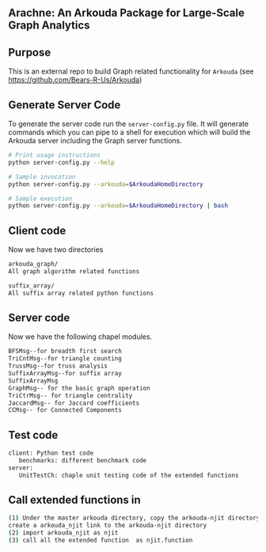 ## Arachne: An Arkouda Package for Large-Scale Graph Analytics

## Purpose

This is an external repo to build Graph related functionality for `Arkouda`
(see https://github.com/Bears-R-Us/Arkouda)

## Generate Server Code
To generate the server code run the `server-config.py` file.
It will generate commands which you can pipe to a shell for execution which
will build the Arkouda server including the Graph server functions.

```bash
# Print usage instructions
python server-config.py --help

# Sample invocation
python server-config.py --arkouda=$ArkoudaHomeDirectory

# Sample execution
python server-config.py --arkouda=$ArkoudaHomeDirectory | bash
```

## Client code
Now we have two directories
```bash
arkouda_graph/
All graph algorithm related functions

suffix_array/
All suffix array related python functions

```

## Server code
Now we have the following chapel modules.
```bash
BFSMsg--for breadth first search
TriCntMsg--for triangle counting
TrussMsg--for truss analysis
SuffixArrayMsg--for suffix array
SuffixArrayMsg
GraphMsg-- for the basic graph operation
TriCtrMsg-- for triangle centrality
JaccardMsg-- for Jaccard coefficients
CCMsg-- for Connected Components
```


## Test  code
```bash
client: Python test code
   benchmarks: different benchmark code
server:
   UnitTestCh: chaple unit testing code of the extended functions
```


## Call extended functions in
```bash
(1) Under the master arkouda directory, copy the arkouda-njit directory to here and rename it as arkouda_njit or 
create a arkouda_njit link to the arkouda-njit directory
(2) import arkouda_njit as njit
(3) call all the extended function  as njit.function
```
